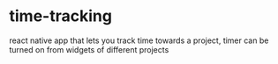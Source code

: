 # time-tracking
react native app that lets you track time towards a project, timer can be turned on from widgets of different projects

